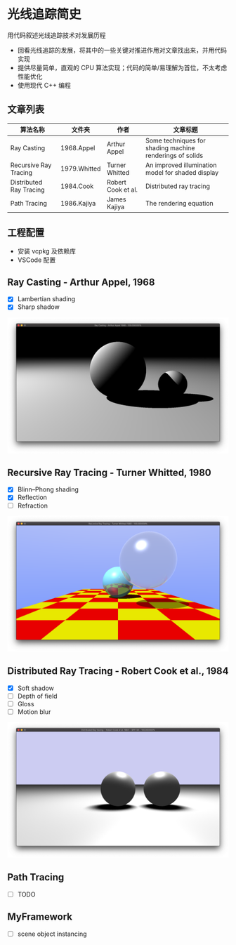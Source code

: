 # 光线追踪简史 

用代码叙述光线追踪技术对发展历程

- 回看光线追踪的发展，将其中的一些关键对推进作用对文章找出来，并用代码实现
- 提供尽量简单，直观的 CPU 算法实现；代码的简单/易理解为首位，不太考虑性能优化
- 使用现代 C++ 编程

## 文章列表

| 算法名称 | 文件夹  |  作者    |  文章标题    |
| -- | --  |  --  |  --  |
| Ray Casting |  1968.Appel   | Arthur Appel |  Some techniques for shading machine renderings of solids    |
| Recursive Ray Tracing |  1979.Whitted | Turner Whitted  |  An improved illumination model for shaded display   |
| Distributed Ray Tracing |  1984.Cook    | Robert Cook et al. | Distributed ray tracing  |
| Path Tracing |  1986.Kajiya  | James Kajiya | The rendering equation  |

## 工程配置

- 安装 vcpkg 及依赖库
- VSCode 配置

## Ray Casting - Arthur Appel, 1968

- [x] Lambertian shading
- [x] Sharp shadow

![Screen Shot](./1968.Appel/images/Screen-Shot-2020-05-08.png)

## Recursive Ray Tracing - Turner Whitted, 1980

- [x] Blinn–Phong shading
- [x] Reflection
- [ ] Refraction

![Screen Shot](./1980.Whitted/images/ScreenShot-2020-05-26.png)

## Distributed Ray Tracing - Robert Cook et al., 1984

- [x] Soft shadow
- [ ] Depth of field
- [ ] Gloss
- [ ] Motion blur

![Screen Shot](./1984.Cook/images/ScreenShot-2020-05-27.png)

## Path Tracing 

- [ ] TODO

## MyFramework

- [ ] scene object instancing
